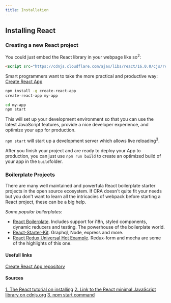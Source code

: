 ```yaml
---
title: Installation
---
```

## Installing React
### Creating a new React project
You could just embed the React library in your webpage like so<sup>2</sup>:
```html
<script src="https://cdnjs.cloudflare.com/ajax/libs/react/16.0.0/cjs/react.production.min.js"></script>
```

Smart programmers want to take the more practical and productive way: [Create React App](https://github.com/facebookincubator/create-react-app)
```bash
npm install -g create-react-app
create-react-app my-app

cd my-app
npm start
```

This will set up your development environment so that you can use the latest JavaScript features, provide a nice developer experience, and optimize your app for production.

`npm start` will start up a development server which allows live reloading<sup>3</sup>.

After you finish your project and are ready to deploy your App to production, you can just use
`npm run build`
to create an optimized build of your app in the `build`folder.

### Boilerplate Projects
There are many well maintained and powerfula React boilerplate starter projects in the open source ecosystem. If CRA doesn't quite fit your needs but you don't want to learn all the intricacies of webpack before starting a React project, these can be a big help. 

*Some popular boilerplates:*
- [React Boilerplate](https://www.reactboilerplate.com/). Includes support for i18n, styled components, dynamic reducers and testing. The powerhouse of the boilerplate world.
- [React-Starter-Kit](https://github.com/kriasoft/react-starter-kit). Graphql, Node, express and more. 
- [React Redux Universal Hot Example](https://github.com/erikras/react-redux-universal-hot-example). Redux-form and mocha are some of the highlights of this one. 

#### Usefull links
[Create React App repository](https://github.com/facebookincubator/create-react-app#create-react-app-)

#### Sources
[1. The React tutorial on installing](https://reactjs.org/docs/installation.html)
[2. Link to the React minimal JavaScript library on cdnjs.org](https://cdnjs.com/libraries/react)
[3. npm start command](https://docs.npmjs.com/cli/start)
